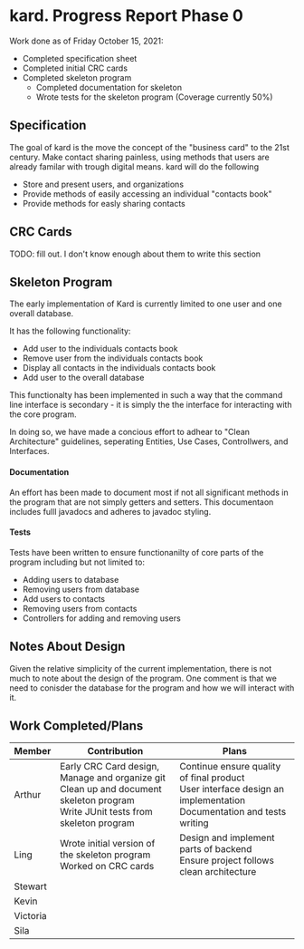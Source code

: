 # kard. Progress Report Phase 0

Work done as of Friday October 15, 2021:

- Completed specification sheet
- Completed initial CRC cards
- Completed skeleton program
  - Completed documentation for skeleton
  - Wrote tests for the skeleton program (Coverage currently 50%)



## Specification

The goal of kard is the move the concept of the "business card" to the 21st century. Make contact sharing painless, using methods that users are already familar with trough digital means. kard will do the following

- Store and present users, and organizations
- Provide methods of easily accessing an individual "contacts book"
- Provide methods for easly sharing contacts



## CRC Cards

TODO: fill out. I don't know enough about them to write this section



## Skeleton Program

The early implementation of Kard is currently limited to one user and one overall database.

It has the following functionality:

- Add user to the individuals contacts book
- Remove user from the individuals contacts book
- Display all contacts in the individuals contacts book
- Add user to the overall database

This functionalty has been implemented in such a way that the command line interface is secondary - it is simply the the interface for interacting with the core program.

In doing so, we have made a concious effort to adhear to "Clean Architecture" guidelines, seperating Entities, Use Cases, Controllwers, and Interfaces.

#### Documentation

An effort has been made to document most if not all significant methods in the program that are not simply getters and setters. This documentaon includes fulll javadocs and adheres to javadoc styling.

#### Tests

Tests have been written to ensure functionanilty of core parts of the program including but not limited to:

- Adding users to database
- Removing users from database
- Add users to contacts
- Removing users from contacts
- Controllers for adding and removing users

## Notes About Design

Given the relative simplicity of the current implementation, there is not much to note about the design of the program. One comment is that we need to conisder the database for the program and how we will interact with it.

## Work Completed/Plans

| Member   | Contribution                                                 | Plans                                                        |
| -------- | ------------------------------------------------------------ | ------------------------------------------------------------ |
| Arthur   | Early CRC Card design,<br />Manage and organize git<br />Clean up and document skeleton program<br />Write JUnit tests from skeleton program | Continue ensure quality of final product<br />User interface design an implementation<br />Documentation and tests writing |
| Ling     | Wrote initial version of the skeleton program<br />Worked on CRC cards | Design and implement parts of backend<br />Ensure project follows clean architecture |
| Stewart  |                                                              |                                                              |
| Kevin    |                                                              |                                                              |
| Victoria |                                                              |                                                              |
| Sila     |                                                              |                                                              |


